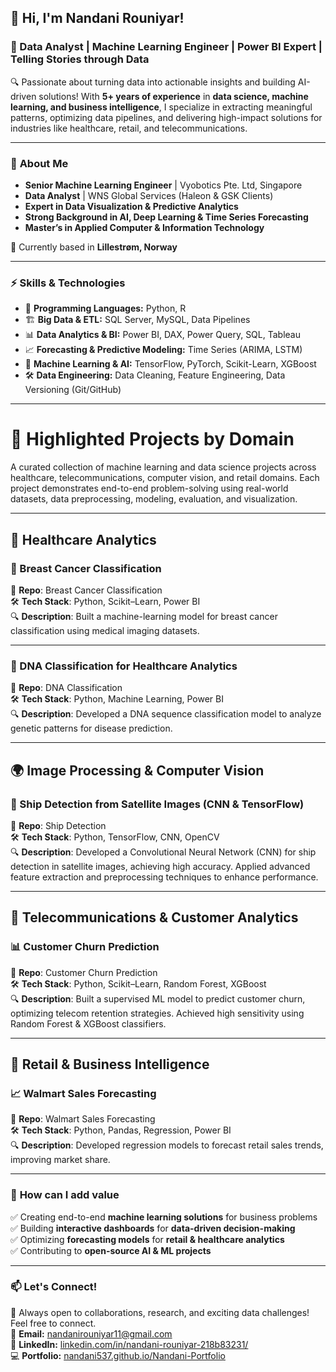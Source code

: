 ## 👋 Hi, I'm Nandani Rouniyar!  
### 🚀 Data Analyst | Machine Learning Engineer | Power BI Expert | Telling Stories through Data   

🔍 Passionate about turning data into actionable insights and building AI-driven solutions! With **5+ years of experience** in **data science, machine learning, and business intelligence**, I specialize in extracting meaningful patterns, optimizing data pipelines, and delivering high-impact solutions for industries like healthcare, retail, and telecommunications.

---

### 📌 **About Me**  
- **Senior Machine Learning Engineer** | Vyobotics Pte. Ltd, Singapore  
- **Data Analyst** | WNS Global Services (Haleon & GSK Clients)  
- **Expert in Data Visualization & Predictive Analytics**
- **Strong Background in AI, Deep Learning & Time Series Forecasting**
- **Master’s in Applied Computer & Information Technology**  

📍 Currently based in **Lillestrøm, Norway**  

---

### ⚡ **Skills & Technologies**

- 📝 **Programming Languages:** Python, R
- 🏗 **Big Data & ETL:** SQL Server, MySQL, Data Pipelines
- 📊 **Data Analytics & BI:** Power BI, DAX, Power Query, SQL, Tableau
- 📈 **Forecasting & Predictive Modeling:** Time Series (ARIMA, LSTM)
- 🧠 **Machine Learning & AI:** TensorFlow, PyTorch, Scikit-Learn, XGBoost
- 🛠 **Data Engineering:** Data Cleaning, Feature Engineering, Data Versioning (Git/GitHub)

---

# 🚀 Highlighted Projects by Domain

A curated collection of machine learning and data science projects across healthcare, telecommunications, computer vision, and retail domains. Each project demonstrates end-to-end problem-solving using real-world datasets, data preprocessing, modeling, evaluation, and visualization.

---

## 🏥 Healthcare Analytics

### 🔬 Breast Cancer Classification
📍 **Repo**: Breast Cancer Classification  
🛠 **Tech Stack**: Python, Scikit–Learn, Power BI  
🔍 **Description**: Built a machine-learning model for breast cancer classification using medical imaging datasets.

---

### 🧫 DNA Classification for Healthcare Analytics  
📍 **Repo**: DNA Classification  
🛠 **Tech Stack**: Python, Machine Learning, Power BI  
🔍 **Description**: Developed a DNA sequence classification model to analyze genetic patterns for disease prediction.

---

## 🌍 Image Processing & Computer Vision

### 🚢 Ship Detection from Satellite Images (CNN & TensorFlow)  
📍 **Repo**: Ship Detection  
🛠 **Tech Stack**: Python, TensorFlow, CNN, OpenCV  
🔍 **Description**: Developed a Convolutional Neural Network (CNN) for ship detection in satellite images, achieving high accuracy. Applied advanced feature extraction and preprocessing techniques to enhance performance.

---

## 📡 Telecommunications & Customer Analytics

### 📊 Customer Churn Prediction  
📍 **Repo**: Customer Churn Prediction  
🛠 **Tech Stack**: Python, Scikit–Learn, Random Forest, XGBoost  
🔍 **Description**: Built a supervised ML model to predict customer churn, optimizing telecom retention strategies. Achieved high sensitivity using Random Forest & XGBoost classifiers.

---

## 🛒 Retail & Business Intelligence

### 📈 Walmart Sales Forecasting  
📍 **Repo**: Walmart Sales Forecasting  
🛠 **Tech Stack**: Python, Pandas, Regression, Power BI  
🔍 **Description**: Developed regression models to forecast retail sales trends, improving market share.

---

### 🌟 **How can I add value**
✅ Creating end-to-end **machine learning solutions** for business problems  
✅ Building **interactive dashboards** for **data-driven decision-making**  
✅ Optimizing **forecasting models** for **retail & healthcare analytics**  
✅ Contributing to **open-source AI & ML projects**  

---

### 📫 **Let's Connect!**
💬 Always open to collaborations, research, and exciting data challenges! Feel free to connect.  
📩 **Email:** nandanirouniyar11@gmail.com  
🔗 **LinkedIn:** [linkedin.com/in/nandani-rouniyar-218b83231/](https://www.linkedin.com/in/nandani-rouniyar-218b83231/)  
💻 **Portfolio:** [nandani537.github.io/Nandani-Portfolio](https://nandani537.github.io/Nandani-Portfolio)  

